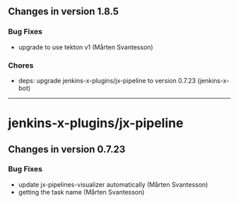 ## Changes in version 1.8.5

### Bug Fixes

* upgrade to use tekton v1 (Mårten Svantesson)

### Chores

* deps: upgrade jenkins-x-plugins/jx-pipeline to version 0.7.23 (jenkins-x-bot)

-----

# jenkins-x-plugins/jx-pipeline

## Changes in version 0.7.23

### Bug Fixes

* update jx-pipelines-visualizer automatically (Mårten Svantesson)
* getting the task name (Mårten Svantesson)
